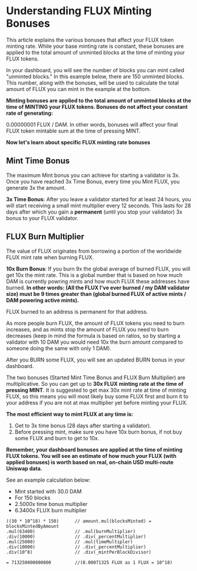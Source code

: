 # Understanding FLUX Minting Bonuses

This article explains the various bonuses that affect your FLUX token minting rate. While your base minting rate is constant, these bonuses are applied to the total amount of unminted blocks at the time of minting your FLUX tokens. 

In your dashboard, you will see the number of blocks you can mint called "unminted blocks." In this example below, there are 150 unminted blocks. This number, along with the bonuses, will be used to calculate the total amount of FLUX you can mint in the example at the bottom. 

**Minting bonuses are applied to the total amount of unminted blocks at the time of MINTING your FLUX tokens. Bonuses do not affect your constant rate of generating:**

0.00000001 FLUX / DAM. In other words, bonuses will affect your final FLUX token mintable sum at the time of pressing MINT. 

**Now let's learn about specific FLUX minting rate bonuses**

## Mint Time Bonus

The maximum Mint bonus you can achieve for starting a validator is 3x.  Once you have reached 3x Time Bonus, every time you Mint FLUX, you generate 3x the amount.

**3x Time Bonus**: After you leave a validator started for at least 24 hours, you will start receiving a small mint multiplier every 12 seconds. This lasts for 28 days after which you gain a **permanent** (until you stop your validator) 3x bonus to your FLUX validator.

## FLUX Burn Multiplier

The value of FLUX originates from borrowing a portion of the worldwide FLUX mint rate when burning FLUX.

**10x Burn Bonus**: If you burn 9x the global average of burned FLUX,  you will get 10x the mint rate. This is a global number that is based on how much DAM is currently powring mints and how much FLUX these addresses have burned. **In other words: (All the FLUX I've ever burned / my DAM validator size) must be 9 times greater than (global burned FLUX of active mints / DAM powering active mints).**

FLUX burned to an address is permanent for that address. 

As more people burn FLUX, the amount of FLUX tokens you need to burn increases, and as mints stop the amount of FLUX you need to burn decreases (keep in mind the formula is based on ratios, so by starting a validator with 10 DAM you would need 10x the burn amount compared to someone doing the same with only 1 DAM).

After you BURN some FLUX, you will see an updated BURN bonus in your dashboard.

The two bonuses (Started Mint Time Bonus and FLUX Burn Multiplier) are multiplicative. So you can get up to **30x FLUX minting rate at the time of pressing MINT**. It is suggested to get max 30x mint rate at time of minting FLUX, so this means you will most likely buy some FLUX first and burn it to your address if you are not at max multiplier yet before minting your FLUX. 

**The most efficient way to mint FLUX at any time is:**

1. Get to 3x time bonus (28 days after starting a validator). 
2. Before pressing mint, make sure you have 10x burn bonus, if not buy some FLUX and burn to get to 10x.

**Remember, your dashboard bonuses are applied at the time of minting FLUX tokens. You will see an estimate of how much your FLUX (with applied bonuses) is worth based on real, on-chain USD multi-route Uniswap data.**

See an example calculation below:

- Mint started with 30.0 DAM
- For 150 blocks
- 2.5000x time bonus multiplier
- 6.3400x FLUX burn multiplier

```
((30 * 10^18) * 150)      // amount.mul(blocksMinted) = blocksMintedByAmount
.mul(63400)               // .mul(burnMultiplier)
.div(10000)               // .div(_percentMultiplier)
.mul(25000)               // .mul(timeMultipler)
.div(10000)               // .div(_percentMultiplier)
.div(10^8)                // .div(_mintPerBlockDivisor)

= 713250000000000         //(0.00071325 FLUX as 1 FLUX = 10^18)
```